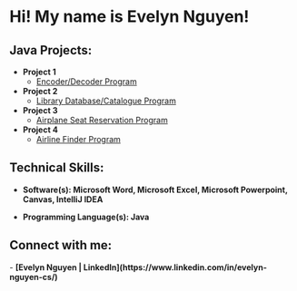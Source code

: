 <h1>Hi! My name is Evelyn Nguyen! <br/>
<h2>Java Projects:</h2>

- <b>Project 1</b>
  - [Encoder/Decoder Program]()
- <b>Project 2</b>
  - [Library Database/Catalogue Program]()
- <b>Project 3</b>
  - [Airplane Seat Reservation Program]()
- <b>Project 4</b>
  - [Airline Finder Program]()  

<h2>Technical Skills:</h2>

- <b>Software(s): Microsoft Word, Microsoft Excel, Microsoft Powerpoint, Canvas, IntelliJ IDEA</b>

- <b>Programming Language(s): Java</b>

<h2>Connect with me:</h2>
- <b>[Evelyn Nguyen | LinkedIn](https://www.linkedin.com/in/evelyn-nguyen-cs/) <b>
